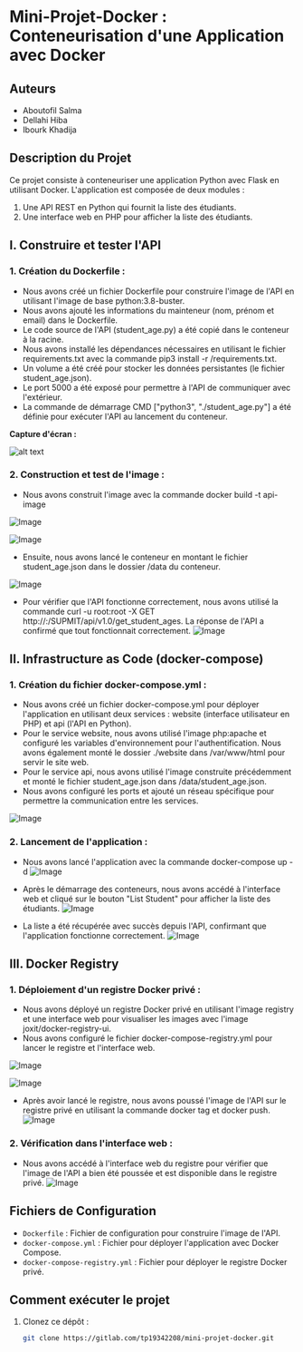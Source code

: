 # Mini-Projet-Docker : Conteneurisation d'une Application avec Docker

## Auteurs
- Aboutofil Salma
- Dellahi Hiba
- Ibourk Khadija

## Description du Projet
Ce projet consiste à conteneuriser une application Python avec Flask en utilisant Docker. L'application est composée de deux modules :
1. Une API REST en Python qui fournit la liste des étudiants.
2. Une interface web en PHP pour afficher la liste des étudiants.


## I. Construire et tester l'API
### 1.	Création du Dockerfile :
- 	Nous avons créé un fichier Dockerfile pour construire l'image de l'API en utilisant l'image de base python:3.8-buster.
-	Nous avons ajouté les informations du mainteneur (nom, prénom et email) dans le Dockerfile.
-	Le code source de l'API (student_age.py) a été copié dans le conteneur à la racine.
-	Nous avons installé les dépendances nécessaires en utilisant le fichier requirements.txt avec la commande pip3 install -r /requirements.txt.
-	Un volume a été créé pour stocker les données persistantes (le fichier student_age.json).
-	Le port 5000 a été exposé pour permettre à l'API de communiquer avec l'extérieur.
- La commande de démarrage CMD ["python3", "./student_age.py"] a été définie pour exécuter l'API au lancement du conteneur.

**Capture d'écran :**

![alt text](screenshots/image.png)
### 2.	Construction et test de l'image :
-	Nous avons construit l'image avec la commande docker build -t api-image 

![Image](screenshots/image%20copy.png)


![Image](screenshots/image%20copy%202.png)

- Ensuite, nous avons lancé le conteneur en montant le fichier student_age.json dans le dossier /data du conteneur.

![Image](screenshots/image%20copy%203.png)

-	Pour vérifier que l'API fonctionne correctement, nous avons utilisé la commande curl -u root:root -X GET http://<host IP>:<API exposed port>/SUPMIT/api/v1.0/get_student_ages.
 La réponse de l'API a confirmé que tout fonctionnait correctement.
 ![Image](screenshots/image%20copy%204.png)

## II. Infrastructure as Code (docker-compose)
### 1.	Création du fichier docker-compose.yml :

- 	Nous avons créé un fichier docker-compose.yml pour déployer l'application en utilisant deux services : website (interface utilisateur en PHP) et api (l'API en Python).
-	Pour le service website, nous avons utilisé l'image php:apache et configuré les variables d'environnement pour l'authentification. Nous avons également monté le dossier ./website dans /var/www/html pour servir le site web.
-	Pour le service api, nous avons utilisé l'image construite précédemment et monté le fichier student_age.json dans /data/student_age.json.
-	Nous avons configuré les ports et ajouté un réseau spécifique pour permettre la communication entre les services.

 ![Image](screenshots/image%20copy%205.png)
### 2.	Lancement de l'application :
-	Nous avons lancé l'application avec la commande docker-compose up -d
![Image](screenshots/image%20copy%206.png)

-	Après le démarrage des conteneurs, nous avons accédé à l'interface web et cliqué sur le bouton "List Student" pour afficher la liste des étudiants.
![Image](screenshots/image%20copy%207.png)

- La liste a été récupérée avec succès depuis l'API, confirmant que l'application fonctionne correctement.
![Image](screenshots/image%20copy%208.png)
## III. Docker Registry
### 1.	Déploiement d'un registre Docker privé :
-	Nous avons déployé un registre Docker privé en utilisant l'image registry et une interface web pour visualiser les images avec l'image joxit/docker-registry-ui.
-	Nous avons configuré le fichier docker-compose-registry.yml pour lancer le registre et l'interface web.

![Image](screenshots/image%20copy%209.png)

![Image](screenshots/image%20copy%2010.png)
-	 Après avoir lancé le registre, nous avons poussé l'image de l'API sur le registre privé en utilisant la commande docker tag et docker push.
![Image](screenshots/image%20copy%2011.png)

### 2.	Vérification dans l'interface web :
-	Nous avons accédé à l'interface web du registre pour vérifier que l'image de l'API a bien été poussée et est disponible dans le registre privé.
![Image](screenshots/image%20copy%2012.png)


## Fichiers de Configuration
- `Dockerfile` : Fichier de configuration pour construire l'image de l'API.
- `docker-compose.yml` : Fichier pour déployer l'application avec Docker Compose.
- `docker-compose-registry.yml` : Fichier pour déployer le registre Docker privé.

## Comment exécuter le projet
1. Clonez ce dépôt :
   ```bash
   git clone https://gitlab.com/tp19342208/mini-projet-docker.git